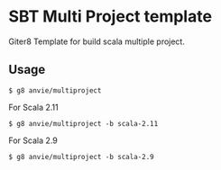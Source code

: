 SBT Multi Project template
=============================

Giter8 Template for build scala multiple project.

Usage
------

```
$ g8 anvie/multiproject
```

For Scala 2.11

```
$ g8 anvie/multiproject -b scala-2.11
```

For Scala 2.9

```
$ g8 anvie/multiproject -b scala-2.9
```
